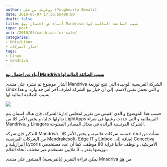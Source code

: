 ```yaml
---
author: يوغرطة بن علي (Youghourta Benali)
date: 2010-05-07 17:36:50+00:00
draft: false
title: أنباء عن احتمال بيع Mandriva بسبب الضائقة المالية لها
type: post
url: /2010/05/mandriva-for-sale/
categories:
- Unix/Linux
- أخبار الشركات
tags:
- Linux
- mandriva
---
```


[**أنباء عن احتمال بيع Mandriva بسبب الضائقة المالية لها**](https://www.it-scoop.com/2010/05/mandriva-for-sale/)


أشار  موضوع تم نشره على منتدى Mandriva الشركة الفرنسية الوحيدة التي تنتج توزيعة Linux و التي تحمل نفس الاسم، إلى أن خيار بيع الشركة لطرف آخر أمر جد وارد، و هذا بسبب الضائقة المالية لها

[![](https://www.it-scoop.com/wp-content/uploads/2009/11/mandrivalogo.jpg)
](https://www.it-scoop.com/2010/05/mandriva-for-sale/)

حسب هذا الموضوع و الذي اقتبس من تقرير لمجلس إدارة الشركة، فإن هناك اسمان يتم تداولها حاليا، و يخص الأمر كلا من LightApps البريطانية و التي جددت رغبتها في شراء Mandriva، و Linagora الشركة الفرنسية الرائدة في مجال المصادر المفتوحة.

للتذكير فإن شركة Mandriva   نشأت من اتحاد خمسة شركات عالمية، و يخص الأمر كلا من الشركات الفرنسية Mandrakesoft، Edge IT و Linbox  إضافة إلى Conectiva البرازيلية و Lycoris الأمريكية، و توظف حاليا قرابة 80 موظف، كما أن عدد مستخدمي توزيعتها يقدر بـ 3 ملايين مستخدم عبر مختلف أنحاء العالم.

يمكن قراءة التقرير (بالفرنسية) المنشور على منتدى Mnadriva من [هنا](http://forum.mandriva.com/viewtopic.php?t=127830)
